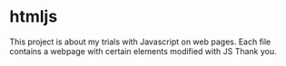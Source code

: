 # htmljs
This project is about my trials with Javascript on web pages. Each file contains a webpage with certain elements modified with JS
Thank you.
